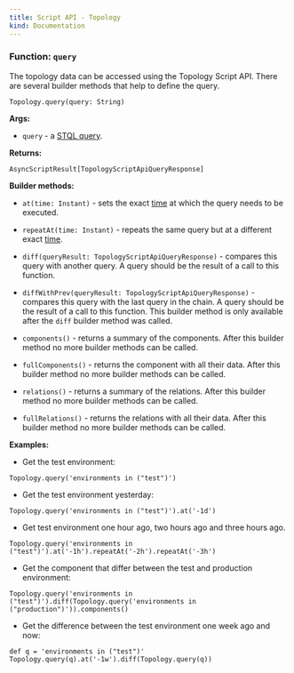 ```yaml
---
title: Script API - Topology
kind: Documentation
---
```


### Function: `query`

The topology data can be accessed using the Topology Script API. There are several builder methods that help to define the query.

```
Topology.query(query: String)
```
**Args:**

* `query` - a [STQL query](/use/topology_selection_advanced/).

**Returns:**

`AsyncScriptResult[TopologyScriptApiQueryResponse]`

**Builder methods:**

* `at(time: Instant)` - sets the exact [time](/develop/scripting/time) at which the query needs to be executed.

* `repeatAt(time: Instant)` - repeats the same query but at a different exact [time](/develop/scripting/time).

* `diff(queryResult: TopologyScriptApiQueryResponse)` - compares this query with another query. A query should be the result of a call to this function.

* `diffWithPrev(queryResult: TopologyScriptApiQueryResponse)` - compares this query with the last query in the chain. A query should be the result of a call to this function. This builder method is only available after the `diff` builder method was called.

* `components()` - returns a summary of the components. After this builder method no more builder methods can be called.

* `fullComponents()` - returns the component with all their data. After this builder method no more builder methods can be called.

* `relations()` - returns a summary of the relations. After this builder method no more builder methods can be called.

* `fullRelations()` - returns the relations with all their data. After this builder method no more builder methods can be called.

**Examples:**

 * Get the test environment:
```
Topology.query('environments in ("test")')
```

 * Get the test environment yesterday:
```
Topology.query('environments in ("test")').at('-1d')
```

 * Get test environment one hour ago, two hours ago and three hours ago.
```
Topology.query('environments in ("test")').at('-1h').repeatAt('-2h').repeatAt('-3h')
```

 * Get the component that differ between the test and production environment:
```
Topology.query('environments in ("test")').diff(Topology.query('environments in ("production")')).components()
```

 * Get the difference between the test environment one week ago and now:
```
def q = 'environments in ("test")'
Topology.query(q).at('-1w').diff(Topology.query(q))
```
